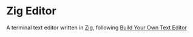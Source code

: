 # Zig Editor

A terminal text editor written in [Zig](https://ziglang.org/), following [Build Your Own Text Editor](https://viewsourcecode.org/snaptoken/kilo/index.html)
